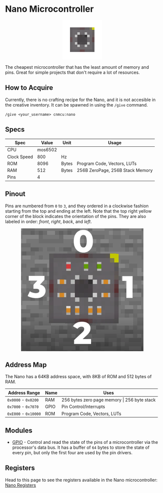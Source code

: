 # Nano Microcontroller

<p style="text-align: center">
    <img src="../textures/items/nano.png" alt="nano">
</p>

The cheapest microcontroller that has the least amount of memory and pins. Great for simple projects that don't require a lot of resources.

## How to Acquire

Currently, there is no crafting recipe for the Nano, and it is not accesible in the creative inventory. It can be spawned in using the `/give` command.

```
/give <your_username> cnmcu:nano
```

## Specs

| Spec | Value | Unit | Usage |
| --- | --- | --- | --- |
| CPU | mos6502| | |
| Clock Speed | 800 | Hz | |
| ROM | 8096 | Bytes | Program Code, Vectors, LUTs |
| RAM | 512 | Bytes | 256B ZeroPage, 256B Stack Memory |
| Pins | 4 | | |

## Pinout

Pins are numbered from `0` to `3`, and they ordered in a clockwise fashion starting from the top and ending at the left. Note that the top right yellow corner of the block indicates the orientation of the pins. They are also labeled in order: *front*, *right*, *back*, and *left*.

<p style="text-align: center">
    <img src="../images/nano-pinout.webp" alt="nano pinout" width="400" height="400">
</p>

## Address Map

The Nano has a 64KB address space, with 8KB of ROM and 512 bytes of RAM.

| Address Range | Name | Uses |
| --- | --- | --- |
| `0x0000` - `0x0200` | RAM | 256 bytes zero page memory \| 256 byte stack |
| `0x7000` - `0x7070` | GPIO | Pin Control/Interrupts |
| `0xE000` - `0x10000` | ROM | Program Code, Vectors, LUTs |

## Modules

* [GPIO](../modules/gpio.md) - Control and read the state of the pins of a microcontroller via the processor's data bus. It has a buffer of `64` bytes to store the state of every pin, but only the first four are used by the pin drivers.

## Registers

Head to this page to see the registers available in the Nano microcontroller: [Nano Registers](../registers/nano.md)